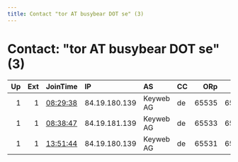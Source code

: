 ```yaml
---
title: Contact "tor AT busybear DOT se" (3)
---
```


# Contact: "tor AT busybear DOT se" (3)

|   Up |   Ext | JoinTime                                                                                            | IP            | AS        | CC   |   ORp |   Dirp | OS    | Version   | Nickname   |   eFamMembers |
|-----:|------:|:----------------------------------------------------------------------------------------------------|:--------------|:----------|:-----|------:|-------:|:------|:----------|:-----------|--------------:|
|    1 |     1 | [08:29:38](https://metrics.torproject.org/rs.html#details/E2BB903386ED059210A3F6E52DFBA2DEF1EBD3B9) | 84.19.180.139 | Keyweb AG | de   | 65535 |  65534 | Linux | 0.2.9.14  | WYSWYG3    |             2 |
|    1 |     1 | [08:38:47](https://metrics.torproject.org/rs.html#details/7854B5ED97E46C2E819704AF758946530C523554) | 84.19.181.139 | Keyweb AG | de   | 65533 |  65532 | Linux | 0.2.9.14  | WYSWYG4    |             2 |
|    1 |     1 | [13:51:44](https://metrics.torproject.org/rs.html#details/98CD753047FBCD55629F81D05B198B2CC6C2039E) | 84.19.180.139 | Keyweb AG | de   | 65531 |  65530 | Linux | 0.2.9.14  | WYSWYG5    |             1 |
